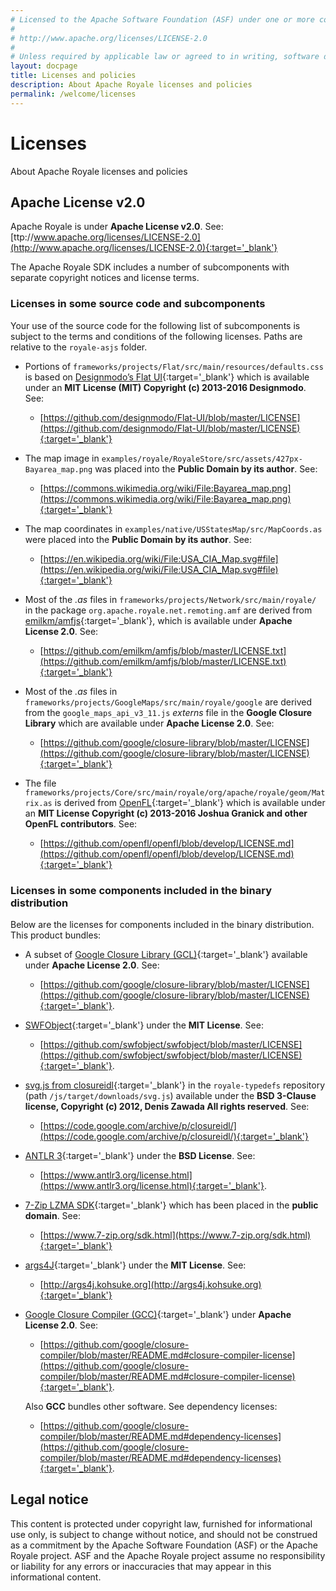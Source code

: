 ```yaml
---
# Licensed to the Apache Software Foundation (ASF) under one or more contributor license agreements.  See the NOTICE file distributed with this work for additional information regarding copyright ownership. The ASF licenses this file to You under the Apache License, Version 2.0 (the "License"); you may not use this file except in compliance with the License.  You may obtain a copy of the License at
# 
# http://www.apache.org/licenses/LICENSE-2.0
# 
# Unless required by applicable law or agreed to in writing, software distributed under the License is distributed on an "AS IS" BASIS, WITHOUT WARRANTIES OR CONDITIONS OF ANY KIND, either express or implied. See the License for the specific language governing permissions and limitations under the License.
layout: docpage
title: Licenses and policies
description: About Apache Royale licenses and policies
permalink: /welcome/licenses
---
```


# Licenses

About Apache Royale licenses and policies

## Apache License v2.0

Apache Royale is under __Apache License v2.0__. See:
[ttp://www.apache.org/licenses/LICENSE-2.0](http://www.apache.org/licenses/LICENSE-2.0){:target='_blank'}

The Apache Royale SDK includes a number of subcomponents with separate copyright notices and license terms.

### Licenses in some source code and subcomponents

Your use of the source code for the following list of subcomponents is subject to the terms and conditions of the following licenses. Paths are relative to the `royale-asjs` folder.

  * Portions of `frameworks/projects/Flat/src/main/resources/defaults.css` is based on
[Designmodo’s Flat UI](http://designmodo.com/flat-free/){:target='_blank'} which is 
available under an __MIT License (MIT) Copyright (c) 2013-2016 Designmodo__. See: 
    * [https://github.com/designmodo/Flat-UI/blob/master/LICENSE](https://github.com/designmodo/Flat-UI/blob/master/LICENSE){:target='_blank'}
 
  * The map image in `examples/royale/RoyaleStore/src/assets/427px-Bayarea_map.png`
was placed into the __Public Domain by its author__. See:
    * [https://commons.wikimedia.org/wiki/File:Bayarea_map.png](https://commons.wikimedia.org/wiki/File:Bayarea_map.png){:target='_blank'}

  * The map coordinates in `examples/native/USStatesMap/src/MapCoords.as`
were placed into the __Public Domain by its author__. See:
    * [https://en.wikipedia.org/wiki/File:USA_CIA_Map.svg#file](https://en.wikipedia.org/wiki/File:USA_CIA_Map.svg#file){:target='_blank'}

  * Most of the _.as_ files in `frameworks/projects/Network/src/main/royale/` in the
package `org.apache.royale.net.remoting.amf` are derived from [emilkm/amfjs](https://github.com/emilkm/amfjs/blob/master/amf.js){:target='_blank'}, which is available under __Apache License 2.0__. See:
    * [https://github.com/emilkm/amfjs/blob/master/LICENSE.txt](https://github.com/emilkm/amfjs/blob/master/LICENSE.txt){:target='_blank'}

  * Most of the _.as_ files in `frameworks/projects/GoogleMaps/src/main/royale/google`
are derived from the `google_maps_api_v3_11.js` _externs_ file in the 
__Google Closure Library__ which are available under __Apache License 2.0__. See:
    * [https://github.com/google/closure-library/blob/master/LICENSE](https://github.com/google/closure-library/blob/master/LICENSE){:target='_blank'}

  * The file `frameworks/projects/Core/src/main/royale/org/apache/royale/geom/Matrix.as`
is derived from [OpenFL](https://www.openfl.org){:target='_blank'} which is available under an __MIT License Copyright (c) 2013-2016 Joshua Granick and other OpenFL contributors__. See:
    * [https://github.com/openfl/openfl/blob/develop/LICENSE.md](https://github.com/openfl/openfl/blob/develop/LICENSE.md){:target='_blank'}

### Licenses in some components included in the binary distribution

Below are the licenses for components included in the binary distribution. This product bundles:

  * A subset of [Google Closure Library (GCL)](https://developers.google.com/closure/library/){:target='_blank'} available under __Apache License 2.0__. See:
    * [https://github.com/google/closure-library/blob/master/LICENSE](https://github.com/google/closure-library/blob/master/LICENSE){:target='_blank'}.
    
  * [SWFObject](https://github.com/swfobject/swfobject){:target='_blank'} under the __MIT License__. See:
    * [https://github.com/swfobject/swfobject/blob/master/LICENSE](https://github.com/swfobject/swfobject/blob/master/LICENSE){:target='_blank'}.

  * [svg.js from closureidl](https://code.google.com/archive/p/closureidl/){:target='_blank'} in the `royale-typedefs` repository (path `/js/target/downloads/svg.js`) available under the __BSD 3-Clause license, Copyright (c) 2012, Denis Zawada All rights reserved__. See:
    * [https://code.google.com/archive/p/closureidl/](https://code.google.com/archive/p/closureidl/){:target='_blank'}

  * [ANTLR 3](https://www.antlr3.org){:target='_blank'} under the __BSD License__. See:
    * [https://www.antlr3.org/license.html](https://www.antlr3.org/license.html){:target='_blank'}.

  * [7-Zip LZMA SDK](https://www.7-zip.org){:target='_blank'} which has been placed in the __public domain__. See:
    * [https://www.7-zip.org/sdk.html](https://www.7-zip.org/sdk.html){:target='_blank'}

  * [args4J](http://args4j.kohsuke.org){:target='_blank'} under the __MIT License__. See:
    * [http://args4j.kohsuke.org](http://args4j.kohsuke.org){:target='_blank'}

  * [Google Closure Compiler (GCC)](https://developers.google.com/closure/compiler/){:target='_blank'} under __Apache License 2.0__. See:
    * [https://github.com/google/closure-compiler/blob/master/README.md#closure-compiler-license](https://github.com/google/closure-compiler/blob/master/README.md#closure-compiler-license){:target='_blank'}.
    
    Also __GCC__ bundles other software. See dependency licenses: 
    * [https://github.com/google/closure-compiler/blob/master/README.md#dependency-licenses](https://github.com/google/closure-compiler/blob/master/README.md#dependency-licenses){:target='_blank'}.

## Legal notice

This content is protected under copyright law, furnished for informational use only, is subject to change without notice, and should not be construed as a commitment by the Apache Software Foundation (ASF) or the Apache Royale project. ASF and the Apache Royale project assume no responsibility or liability for any errors or inaccuracies that may appear in this informational content.
